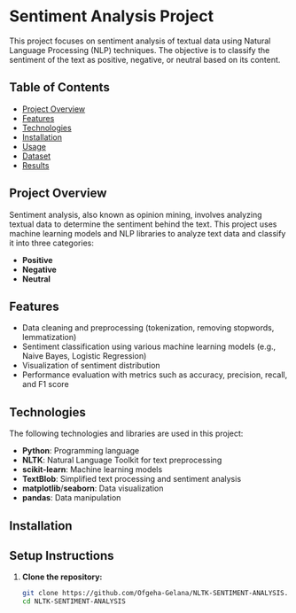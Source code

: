 # Sentiment Analysis Project

This project focuses on sentiment analysis of textual data using Natural Language Processing (NLP) techniques. The objective is to classify the sentiment of the text as positive, negative, or neutral based on its content.

## Table of Contents
- [Project Overview](#project-overview)
- [Features](#features)
- [Technologies](#technologies)
- [Installation](#installation)
- [Usage](#usage)
- [Dataset](#dataset)
- [Results](#results)

## Project Overview

Sentiment analysis, also known as opinion mining, involves analyzing textual data to determine the sentiment behind the text. This project uses machine learning models and NLP libraries to analyze text data and classify it into three categories:
- **Positive**
- **Negative**
- **Neutral**

## Features
- Data cleaning and preprocessing (tokenization, removing stopwords, lemmatization)
- Sentiment classification using various machine learning models (e.g., Naive Bayes, Logistic Regression)
- Visualization of sentiment distribution
- Performance evaluation with metrics such as accuracy, precision, recall, and F1 score

## Technologies
The following technologies and libraries are used in this project:
- **Python**: Programming language
- **NLTK**: Natural Language Toolkit for text preprocessing
- **scikit-learn**: Machine learning models
- **TextBlob**: Simplified text processing and sentiment analysis
- **matplotlib**/**seaborn**: Data visualization
- **pandas**: Data manipulation

## Installation

## Setup Instructions
1. **Clone the repository:**
    ```bash
    git clone https://github.com/Ofgeha-Gelana/NLTK-SENTIMENT-ANALYSIS.git
    cd NLTK-SENTIMENT-ANALYSIS
    ```